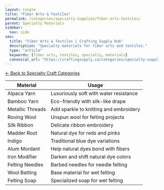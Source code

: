 ```yaml
---
layout: single
title: "Fiber Arts & Textiles"
permalink: /categories/specialty-supplies/fiber-arts-textiles/
parent: Specialty Materials
sidebar:
  nav: side
seo:
  title: "Fiber Arts & Textiles | Crafting Supply Hub"
  description: "Specialty materials for fiber arts and textiles."
  type: "article"
  keywords: [fiber arts, textiles, specialty, materials]
  canonical_url: "https://craftingsupply.ca/categories/specialty-supplies/fiber-arts-textiles/"
---
```


[← Back to Specialty Craft Categories](/categories/specialty-supplies/)

| Material | Usage |
|----------|-------|
| Alpaca Yarn | Luxuriously soft with water resistance |
| Bamboo Yarn | Eco-friendly with silk-like drape |
| Metallic Threads | Add sparkle to knitting and embroidery |
| Roving Wool | Unspun wool for felting projects |
| Silk Ribbon | Delicate ribbon embroidery |
| Madder Root | Natural dye for reds and pinks |
| Indigo | Traditional blue dye variations |
| Alum Mordant | Help natural dyes bond with fibers |
| Iron Modifier | Darken and shift natural dye colors |
| Felting Needles | Barbed needles for needle felting |
| Wool Batting | Base material for wet felting |
| Felting Soap | Specialized soap for wet felting |
